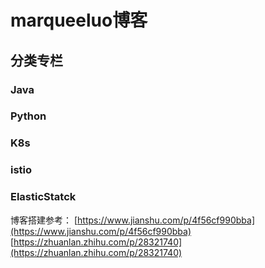 # marqueeluo博客
## 分类专栏
### Java
### Python
### K8s
### istio
### ElasticStatck

博客搭建参考：
[https://www.jianshu.com/p/4f56cf990bba](https://www.jianshu.com/p/4f56cf990bba)
[https://zhuanlan.zhihu.com/p/28321740](https://zhuanlan.zhihu.com/p/28321740)
